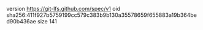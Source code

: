 version https://git-lfs.github.com/spec/v1
oid sha256:411f927b5759199cc579c383b9b130a35578659f655883a19b364bed90b436ae
size 141
